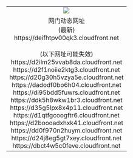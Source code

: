 ﻿<table>
  <tr></tr>
  <tr><td colspan=2 align=center><img src="https://deifhtpv00qk3.cloudfront.net/Up/oGate.jpg" /></td></tr>
  <tr><td colspan=2 align=center>网门动态网址<br/>(最新)
<br>https://deifhtpv00qk3.cloudfront.net
<br/><br/>(以下网址可能失效)
<br>https://d2ilm25vvab8da.cloudfront.net
<br>https://d2f1noiie2ktg3.cloudfront.net
<br>https://d20g30h5vzya5e.cloudfront.net
<br>https://dadodf0bo6h04.cloudfront.net
<br>https://di95bdd5fuwrs.cloudfront.net
<br>https://ddk5h8wkw1br3.cloudfront.net
<br>https://d35g5lpx8x4p11.cloudfront.net
<br>https://d1qtfgcoogftr6.cloudfront.net
<br>https://d2boooadxhxk41.cloudfront.net
<br>https://dd0f970n2huym.cloudfront.net
<br>https://d24j8eg5gt7xey.cloudfront.net
<br>https://dbct4w5c0feve.cloudfront.net
    </td>
  </tr>
</table>
